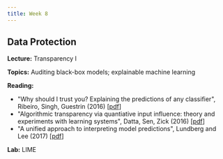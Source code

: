 ```yaml
---
title: Week 8
---
```


## Data Protection

**Lecture:** Transparency I

**Topics:** Auditing black-box models; explainable machine learning

**Reading:**

*   "Why should I trust you? Explaining the predictions of any classifier", Ribeiro, Singh, Guestrin (2016) [[pdf](https://dl.acm.org/citation.cfm?doid=2939672.2939778)]  
*   "Algorithmic transparency via quantiative input influence: theory and experiments with learning systems", Datta, Sen, Zick (2016) [[pdf](https://ieeexplore.ieee.org/stamp/stamp.jsp?tp=&arnumber=7546525)]  
*   "A unified approach to interpreting model predictions", Lundberg and Lee (2017) [[pdf](https://papers.nips.cc/paper/7062-a-unified-approach-to-interpreting-model-predictions.pdf)]  

**Lab:** LIME
